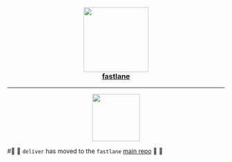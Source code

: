 
<h3 align="center">
  <a href="https://github.com/fastlane/fastlane">
    <img src="https://raw.githubusercontent.com/fastlane/fastlane/master/fastlane/assets/fastlane.png" width="150" />
    <br />
    fastlane
  </a>
</h3>

------

<p align="center">
  <img src="https://raw.githubusercontent.com/fastlane/fastlane/master/deliver/assets/deliver.png" height="110">
</p>

#💎 🚀 `deliver` has moved to the `fastlane` [main repo](https://github.com/fastlane/fastlane/tree/master/deliver) 🚀 💎
